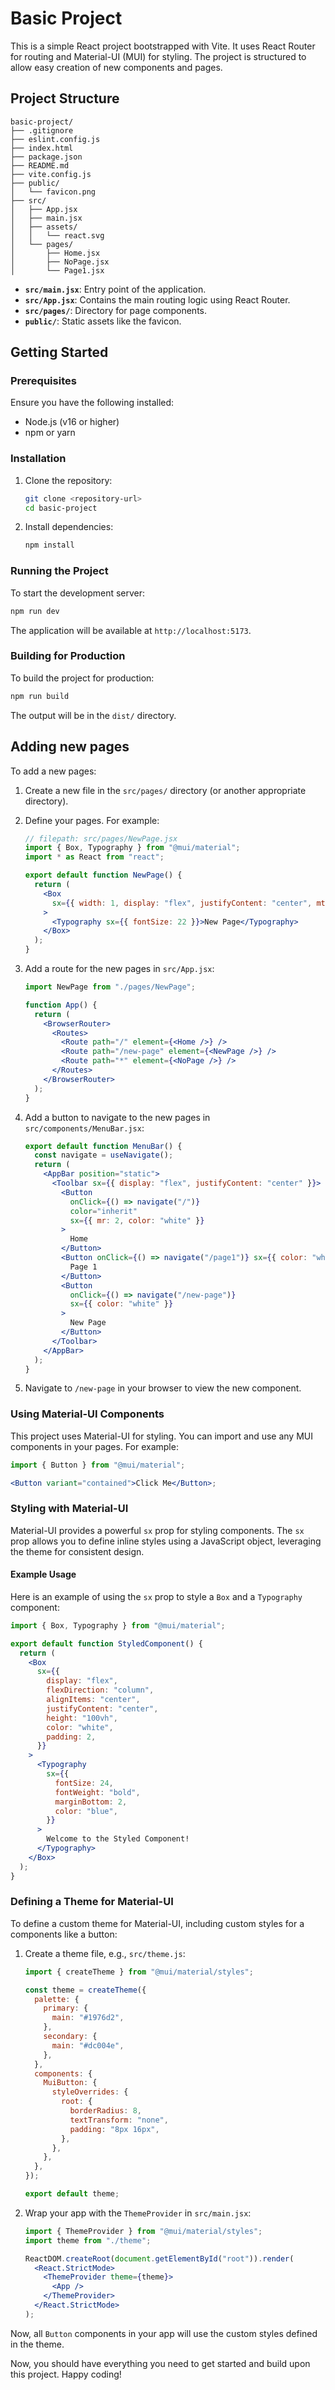 # Basic Project

This is a simple React project bootstrapped with Vite. It uses React Router for routing and Material-UI (MUI) for styling. The project is structured to allow easy creation of new components and pages.

## Project Structure

```
basic-project/
├── .gitignore
├── eslint.config.js
├── index.html
├── package.json
├── README.md
├── vite.config.js
├── public/
│   └── favicon.png
├── src/
│   ├── App.jsx
│   ├── main.jsx
│   ├── assets/
│   │   └── react.svg
│   └── pages/
│       ├── Home.jsx
│       ├── NoPage.jsx
│       └── Page1.jsx
```

- **`src/main.jsx`**: Entry point of the application.
- **`src/App.jsx`**: Contains the main routing logic using React Router.
- **`src/pages/`**: Directory for page components.
- **`public/`**: Static assets like the favicon.

## Getting Started

### Prerequisites

Ensure you have the following installed:

- Node.js (v16 or higher)
- npm or yarn

### Installation

1. Clone the repository:

   ```bash
   git clone <repository-url>
   cd basic-project
   ```

2. Install dependencies:
   ```bash
   npm install
   ```

### Running the Project

To start the development server:

```bash
npm run dev
```

The application will be available at `http://localhost:5173`.

### Building for Production

To build the project for production:

```bash
npm run build
```

The output will be in the `dist/` directory.

## Adding new pages

To add a new pages:

1. Create a new file in the `src/pages/` directory (or another appropriate directory).
2. Define your pages. For example:

   ```jsx
   // filepath: src/pages/NewPage.jsx
   import { Box, Typography } from "@mui/material";
   import * as React from "react";

   export default function NewPage() {
     return (
       <Box
         sx={{ width: 1, display: "flex", justifyContent: "center", mt: 10 }}
       >
         <Typography sx={{ fontSize: 22 }}>New Page</Typography>
       </Box>
     );
   }
   ```

3. Add a route for the new pages in `src/App.jsx`:

   ```jsx
   import NewPage from "./pages/NewPage";

   function App() {
     return (
       <BrowserRouter>
         <Routes>
           <Route path="/" element={<Home />} />
           <Route path="/new-page" element={<NewPage />} />
           <Route path="*" element={<NoPage />} />
         </Routes>
       </BrowserRouter>
     );
   }
   ```

4. Add a button to navigate to the new pages in `src/components/MenuBar.jsx`:

   ```jsx
   export default function MenuBar() {
     const navigate = useNavigate();
     return (
       <AppBar position="static">
         <Toolbar sx={{ display: "flex", justifyContent: "center" }}>
           <Button
             onClick={() => navigate("/")}
             color="inherit"
             sx={{ mr: 2, color: "white" }}
           >
             Home
           </Button>
           <Button onClick={() => navigate("/page1")} sx={{ color: "white" }}>
             Page 1
           </Button>
           <Button
             onClick={() => navigate("/new-page")}
             sx={{ color: "white" }}
           >
             New Page
           </Button>
         </Toolbar>
       </AppBar>
     );
   }
   ```

5. Navigate to `/new-page` in your browser to view the new component.

### Using Material-UI Components

This project uses Material-UI for styling. You can import and use any MUI components in your pages. For example:

```jsx
import { Button } from "@mui/material";

<Button variant="contained">Click Me</Button>;
```

### Styling with Material-UI

Material-UI provides a powerful `sx` prop for styling components. The `sx` prop allows you to define inline styles using a JavaScript object, leveraging the theme for consistent design.

#### Example Usage

Here is an example of using the `sx` prop to style a `Box` and a `Typography` component:

```jsx
import { Box, Typography } from "@mui/material";

export default function StyledComponent() {
  return (
    <Box
      sx={{
        display: "flex",
        flexDirection: "column",
        alignItems: "center",
        justifyContent: "center",
        height: "100vh",
        color: "white",
        padding: 2,
      }}
    >
      <Typography
        sx={{
          fontSize: 24,
          fontWeight: "bold",
          marginBottom: 2,
          color: "blue",
        }}
      >
        Welcome to the Styled Component!
      </Typography>
    </Box>
  );
}
```

### Defining a Theme for Material-UI

To define a custom theme for Material-UI, including custom styles for a components like a button:

1. Create a theme file, e.g., `src/theme.js`:

   ```jsx
   import { createTheme } from "@mui/material/styles";

   const theme = createTheme({
     palette: {
       primary: {
         main: "#1976d2",
       },
       secondary: {
         main: "#dc004e",
       },
     },
     components: {
       MuiButton: {
         styleOverrides: {
           root: {
             borderRadius: 8,
             textTransform: "none",
             padding: "8px 16px",
           },
         },
       },
     },
   });

   export default theme;
   ```

2. Wrap your app with the `ThemeProvider` in `src/main.jsx`:

   ```jsx
   import { ThemeProvider } from "@mui/material/styles";
   import theme from "./theme";

   ReactDOM.createRoot(document.getElementById("root")).render(
     <React.StrictMode>
       <ThemeProvider theme={theme}>
         <App />
       </ThemeProvider>
     </React.StrictMode>
   );
   ```

Now, all `Button` components in your app will use the custom styles defined in the theme.

Now, you should have everything you need to get started and build upon this project. Happy coding!
